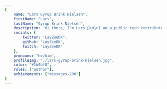 ```yaml
---
{
	name: "Lars Gyrup Brink Nielsen",
	firstName: "Lars",
	lastName: "Gyrup Brink Nielsen",
	description: "Hi there, I'm Lars 👋\n\nI am a public tech contributor. I write articles and books, I organize communities, and I maintain open source software.",
	socials: {
		twitter: "LayZeeDK",
		github: "LayZeeDK",
		twitch: "LayZeeDK"
	},
	pronouns: "he/him",
	profileImg: "./lars-gyrup-brink-nielsen.jpg",
	color: "#1b9bf0",
	roles: ["author"],
	achievements: ["messages-200"]
}
---
```

